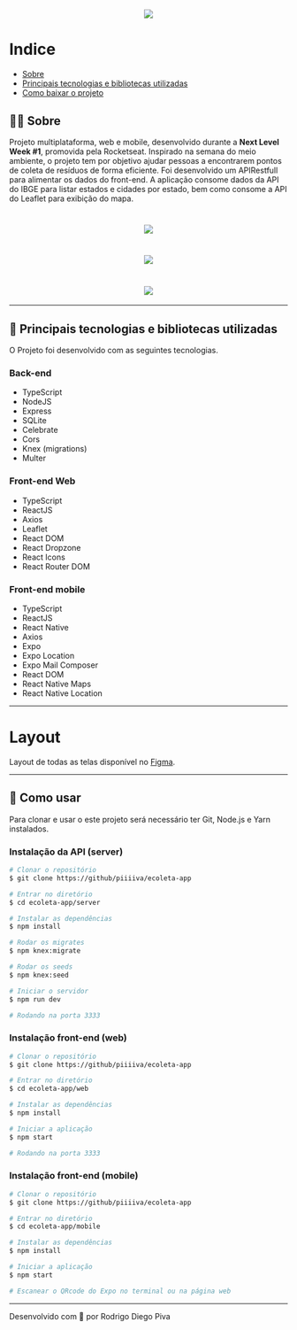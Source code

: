 <h1 align="center">
    <img src="https://ik.imagekit.io/vnstq13zag/logo_An8fV0S6W.svg">
</h1>

# Indice
- [Sobre](#-sobre)
- [Principais tecnologias e bibliotecas utilizadas](#-principais-tecnologias-e-bibliotecas-utilizadas)
- [Como baixar o projeto](#-como-baixar-o-projeto)

## 🔖📌 Sobre
Projeto multiplataforma, web e mobile, desenvolvido durante a **Next Level Week #1**, promovida pela Rocketseat. Inspirado na semana do meio ambiente, o projeto tem por objetivo ajudar pessoas a encontrarem pontos de coleta de resíduos de forma eficiente. Foi desenvolvido um APIRestfull para alimentar os dados do front-end. A aplicação consome dados da API do IBGE para listar estados e cidades por estado, bem como consome a API do Leaflet para exibição do mapa.

<h1 align="center">
    <img src="https://ik.imagekit.io/vnstq13zag/mobile_Z1ee1JKry.jpg">
</h1>
<h1 align="center">
    <img src="https://ik.imagekit.io/vnstq13zag/web-landingpage-ecoleta_Au82F6r2I.jpg">
</h1>
<h1 align="center">
    <img src="https://ik.imagekit.io/vnstq13zag/web-cadastro-ecoleta__NCe4_LHB.jpg">
</h1>

---

## 🚀 Principais tecnologias e bibliotecas utilizadas

O Projeto foi desenvolvido com as seguintes tecnologias.
### Back-end
- TypeScript
- NodeJS
- Express
- SQLite
- Celebrate
- Cors
- Knex (migrations)
- Multer

### Front-end Web
- TypeScript
- ReactJS
- Axios
- Leaflet
- React DOM
- React Dropzone
- React Icons
- React Router DOM

### Front-end mobile
- TypeScript
- ReactJS
- React Native
- Axios
- Expo
- Expo Location
- Expo Mail Composer
- React DOM
- React Native Maps
- React Native Location

---
# Layout
Layout de todas as telas disponível no [Figma](https://www.figma.com/file/1SxgOMojOB2zYT0Mdk28lB/).

---

## 📁 Como usar
Para clonar e usar o este projeto será necessário ter Git, Node.js e Yarn instalados.

### Instalação da API (server)

```bash
# Clonar o repositório
$ git clone https://github/piiiiva/ecoleta-app

# Entrar no diretório
$ cd ecoleta-app/server

# Instalar as dependências
$ npm install

# Rodar os migrates
$ npm knex:migrate

# Rodar os seeds
$ npm knex:seed

# Iniciar o servidor
$ npm run dev

# Rodando na porta 3333

```

### Instalação front-end (web)

```bash
# Clonar o repositório
$ git clone https://github/piiiiva/ecoleta-app

# Entrar no diretório
$ cd ecoleta-app/web

# Instalar as dependências
$ npm install

# Iniciar a aplicação
$ npm start

# Rodando na porta 3333

```

### Instalação front-end (mobile)

```bash
# Clonar o repositório
$ git clone https://github/piiiiva/ecoleta-app

# Entrar no diretório
$ cd ecoleta-app/mobile

# Instalar as dependências
$ npm install

# Iniciar a aplicação
$ npm start

# Escanear o QRcode do Expo no terminal ou na página web


```
---

Desenvolvido com 💚 por Rodrigo Diego Piva